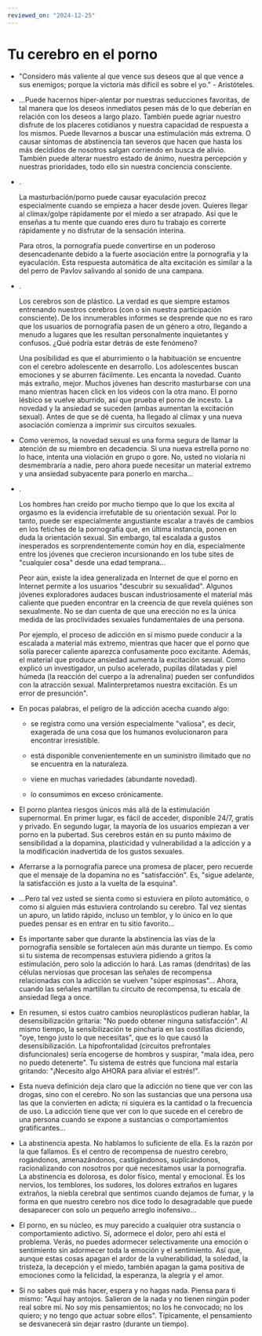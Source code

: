 ```yaml
---
reviewed_on: "2024-12-25"
---
```


# Tu cerebro en el porno

- "Considero más valiente al que vence sus deseos que al que vence a sus enemigos; porque la victoria más difícil es sobre el yo." - Aristóteles.

- ...Puede hacernos hiper-alentar por nuestras seducciones favoritas, de tal manera que los deseos inmediatos pesen más de lo que deberían en relación con los deseos a largo plazo. También puede agriar nuestro disfrute de los placeres cotidianos y nuestra capacidad de respuesta a los mismos. Puede llevarnos a buscar una estimulación más extrema. O causar síntomas de abstinencia tan severos que hacen que hasta los más decididos de nosotros salgan corriendo en busca de alivio. También puede alterar nuestro estado de ánimo, nuestra percepción y nuestras prioridades, todo ello sin nuestra conciencia consciente.

- .

	La masturbación/porno puede causar eyaculación precoz especialmente cuando se empieza a hacer desde joven. Quieres llegar al clímax/golpe rápidamente por el miedo a ser atrapado. Así que le enseñas a tu mente que cuando eres duro tu trabajo es correrte rápidamente y no disfrutar de la sensación interina.

	Para otros, la pornografía puede convertirse en un poderoso desencadenante debido a la fuerte asociación entre la pornografía y la eyaculación. Esta respuesta automática de alta excitación es similar a la del perro de Pavlov salivando al sonido de una campana.

- .

	Los cerebros son de plástico. La verdad es que siempre estamos entrenando nuestros cerebros (con o sin nuestra participación consciente). De los innumerables informes se desprende que no es raro que los usuarios de pornografía pasen de un género a otro, llegando a menudo a lugares que les resultan personalmente inquietantes y confusos. ¿Qué podría estar detrás de este fenómeno?

	Una posibilidad es que el aburrimiento o la habituación se encuentre con el cerebro adolescente en desarrollo. Los adolescentes buscan emociones y se aburren fácilmente. Les encanta la novedad. Cuanto más extraño, mejor. Muchos jóvenes han descrito masturbarse con una mano mientras hacen click en los videos con la otra mano. El porno lésbico se vuelve aburrido, así que prueba el porno de incesto. La novedad y la ansiedad se suceden (ambas aumentan la excitación sexual). Antes de que se dé cuenta, ha llegado al clímax y una nueva asociación comienza a imprimir sus circuitos sexuales.

- Como veremos, la novedad sexual es una forma segura de llamar la atención de su miembro en decadencia. Si una nueva estrella porno no lo hace, intenta una violación en grupo o gore. No, usted no violaría ni desmembraría a nadie, pero ahora puede necesitar un material extremo y una ansiedad subyacente para ponerlo en marcha...

- .

	Los hombres han creído por mucho tiempo que lo que los excita al orgasmo es la evidencia irrefutable de su orientación sexual. Por lo tanto, puede ser especialmente angustiante escalar a través de cambios en los fetiches de la pornografía que, en última instancia, ponen en duda la orientación sexual. Sin embargo, tal escalada a gustos inesperados es sorprendentemente común hoy en día, especialmente entre los jóvenes que crecieron incursionando en los tube sites de "cualquier cosa" desde una edad temprana...

	Peor aún, existe la idea generalizada en Internet de que el porno en Internet permite a los usuarios "descubrir su sexualidad". Algunos jóvenes exploradores audaces buscan industriosamente el material más caliente que pueden encontrar en la creencia de que revela quiénes son sexualmente. No se dan cuenta de que una erección no es la única medida de las proclividades sexuales fundamentales de una persona.

	Por ejemplo, el proceso de adicción en sí mismo puede conducir a la escalada a material más extremo, mientras que hacer que el porno que solía parecer caliente aparezca confusamente poco excitante. Además, el material que produce ansiedad aumenta la excitación sexual. Como explicó un investigador, un pulso acelerado, pupilas dilatadas y piel húmeda (la reacción del cuerpo a la adrenalina) pueden ser confundidos con la atracción sexual.  Malinterpretamos nuestra excitación. Es un error de presunción".

- En pocas palabras, el peligro de la adicción acecha cuando algo:

	- se registra como una versión especialmente "valiosa", es decir, exagerada de una cosa que los humanos evolucionaron para encontrar irresistible.

	- está disponible convenientemente en un suministro ilimitado que no se encuentra en la naturaleza.

	- viene en muchas variedades (abundante novedad).

	- lo consumimos en exceso crónicamente.

- El porno plantea riesgos únicos más allá de la estimulación supernormal. En primer lugar, es fácil de acceder, disponible 24/7, gratis y privado. En segundo lugar, la mayoría de los usuarios empiezan a ver porno en la pubertad. Sus cerebros están en su punto máximo de sensibilidad a la dopamina, plasticidad y vulnerabilidad a la adicción y a la modificación inadvertida de los gustos sexuales.

- Aferrarse a la pornografía parece una promesa de placer, pero recuerde que el mensaje de la dopamina no es "satisfacción". Es, "sigue adelante, la satisfacción es justo a la vuelta de la esquina".

- ...Pero tal vez usted se sienta como si estuviera en piloto automático, o como si alguien más estuviera controlando su cerebro. Tal vez sientas un apuro, un latido rápido, incluso un temblor, y lo único en lo que puedes pensar es en entrar en tu sitio favorito...

- Es importante saber que durante la abstinencia las vías de la pornografía sensible se fortalecen aún más durante un tiempo. Es como si tu sistema de recompensas estuviera pidiendo a gritos la estimulación, pero solo la adicción lo hará. Las ramas (dendritas) de las células nerviosas que procesan las señales de recompensa relacionadas con la adicción se vuelven "súper espinosas"... Ahora, cuando las señales martillan tu circuito de recompensa, tu escala de ansiedad llega a once.

- En resumen, si estos cuatro cambios neuroplásticos pudieran hablar, la desensibilización gritaría: "No puedo obtener ninguna satisfacción". Al mismo tiempo, la sensibilización te pincharía en las costillas diciendo, "oye, tengo justo lo que necesitas", que es lo que causó la desensibilización. La hipofrontalidad (circuitos prefrontales disfuncionales) sería encogerse de hombros y suspirar, "mala idea, pero no puedo detenerte". Tu sistema de estrés que funciona mal estaría gritando: "¡Necesito algo AHORA para aliviar el estrés!".

- Esta nueva definición deja claro que la adicción no tiene que ver con las drogas, sino con el cerebro. No son las sustancias que una persona usa las que la convierten en adicta; ni siquiera es la cantidad o la frecuencia de uso. La adicción tiene que ver con lo que sucede en el cerebro de una persona cuando se expone a sustancias o comportamientos gratificantes...

- La abstinencia apesta. No hablamos lo suficiente de ella. Es la razón por la que fallamos. Es el centro de recompensa de nuestro cerebro, rogándonos, amenazándonos, castigándonos, suplicándonos, racionalizando con nosotros por qué necesitamos usar la pornografía. La abstinencia es dolorosa,  es dolor físico, mental y emocional. Es los nervios, los temblores, los sudores, los dolores extraños en lugares extraños, la niebla cerebral que sentimos cuando dejamos de fumar, y la forma en que nuestro cerebro nos dice todo lo desagradable que puede desaparecer con solo un pequeño arreglo inofensivo...

- El porno, en su núcleo, es muy parecido a cualquier otra sustancia o comportamiento adictivo. Sí, adormece el dolor, pero ahí está el problema. Verás, no puedes adormecer selectivamente una emoción o sentimiento sin adormecer toda la emoción y el sentimiento. Así que, aunque estas cosas apagan el ardor de la vulnerabilidad, la soledad, la tristeza, la decepción y el miedo, también apagan la gama positiva de emociones como la felicidad, la esperanza, la alegría y el amor.

- Si no sabes qué más hacer, espera y no hagas nada. Piensa para ti mismo: "Aquí hay antojos. Salieron de la nada y no tienen ningún poder real sobre mí. No soy mis pensamientos; no los he convocado; no los quiero; y no tengo que actuar sobre ellos".  Típicamente, el pensamiento se desvanecerá sin dejar rastro (durante un tiempo).
